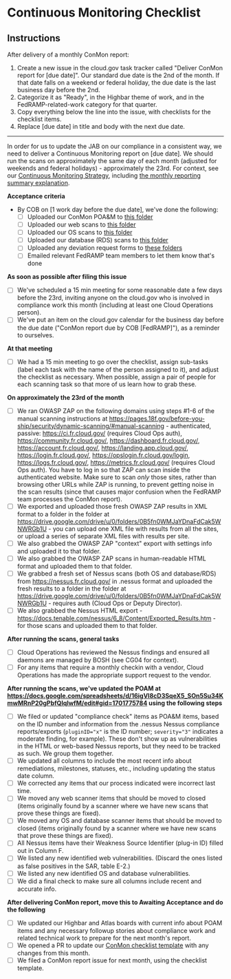 # Continuous Monitoring Checklist

## Instructions

After delivery of a monthly ConMon report:

1. Create a new issue in the cloud.gov task tracker called "Deliver ConMon report for [due date]". Our standard due date is the 2nd of the month. If that date falls on a weekend or federal holiday, the due date is the last business day before the 2nd.
1. Categorize it as "Ready", in the Highbar theme of work, and in the FedRAMP-related-work category for that quarter.
1. Copy everything below the line into the issue, with checklists for the checklist items.
1. Replace [due date] in title and body with the next due date.

---

In order for us to update the JAB on our compliance in a consistent way, we need to deliver a Continuous Monitoring report on [due date]. We should run the scans on approximately the same day of each month (adjusted for weekends and federal holidays) - approximately the 23rd. For context, see our [Continuous Monitoring Strategy](https://cloud.gov/docs/ops/continuous-monitoring/), including [the monthly reporting summary explanation](https://cloud.gov/docs/ops/continuous-monitoring/#monthly-reporting-summary).

**Acceptance criteria**

* By COB on [1 work day before the due date], we've done the following:
	-  [ ] Uploaded our ConMon POA&M to [this folder](https://community.max.gov/pages/viewpage.action?pageId=1034682621)
	-  [ ] Uploaded our web scans to [this folder](https://community.max.gov/display/FedRAMPExternal/GSA+18F+Cloud.gov+Web+Scans)
	-  [ ] Uploaded our OS scans to [this folder](https://community.max.gov/pages/viewpage.action?pageId=1034682662)
	-  [ ] Uploaded our database (RDS) scans to [this folder](https://community.max.gov/pages/viewpage.action?pageId=1034682662)
	-  [ ] Uploaded any deviation request forms to [these folders](https://community.max.gov/display/FedRAMPExternal/GSA+18F+Cloud.gov+Submitted+Deviation+Requests)
	-  [ ] Emailed relevant FedRAMP team members to let them know that's done

**As soon as possible after filing this issue**

- [ ] We've scheduled a 15 min meeting for some reasonable date a few days before the 23rd, inviting anyone on the cloud.gov who is involved in compliance work this month (including at least one Cloud Operations person).
- [ ] We've put an item on the cloud.gov calendar for the business day before the due date ("ConMon report due by COB [FedRAMP]"), as a reminder to ourselves.

**At that meeting**

- [ ] We had a 15 min meeting to go over the checklist, assign sub-tasks (label each task with the name of the person assigned to it), and adjust the checklist as necessary. When possible, assign a pair of people for each scanning task so that more of us learn how to grab these.

**On approximately the 23rd of the month**

- [ ] We ran OWASP ZAP on the following domains using steps #1-6 of the manual scanning instructions at https://pages.18f.gov/before-you-ship/security/dynamic-scanning/#manual-scanning - authenticated, passive: https://ci.fr.cloud.gov/ (requires Cloud Ops auth), https://community.fr.cloud.gov/, https://dashboard.fr.cloud.gov/, https://account.fr.cloud.gov/, https://landing.app.cloud.gov/, https://login.fr.cloud.gov/, https://opslogin.fr.cloud.gov/login, https://logs.fr.cloud.gov/, https://metrics.fr.cloud.gov/ (requires Cloud Ops auth). You have to log in so that ZAP can scan inside the authenticated website. Make sure to scan _only_ those sites, rather than browsing other URLs while ZAP is running, to prevent getting noise in the scan results (since that causes major confusion when the FedRAMP team processes the ConMon report).
- [ ] We exported and uploaded those fresh OWASP ZAP results in XML format to a folder in the folder at https://drive.google.com/drive/u/0/folders/0B5fn0WMJaYDnaFdCak5WNWRGb1U - you can upload one XML file with results from all the sites, or upload a series of separate XML files with results per site.
- [ ] We also grabbed the OWASP ZAP "context" export with settings info and uploaded it to that folder.
- [ ] We also grabbed the OWASP ZAP scans in human-readable HTML format and uploaded them to that folder.
- [ ] We grabbed a fresh set of Nessus scans (both OS and database/RDS) from https://nessus.fr.cloud.gov/ in .nessus format and uploaded the fresh results to a folder in the folder at https://drive.google.com/drive/u/0/folders/0B5fn0WMJaYDnaFdCak5WNWRGb1U - requires auth (Cloud Ops or Deputy Director).
- [ ] We also grabbed the Nessus HTML export - https://docs.tenable.com/nessus/6_8/Content/Exported_Results.htm - for those scans and uploaded them to that folder.

**After running the scans, general tasks**

- [ ] Cloud Operations has reviewed the Nessus findings and ensured all daemons are managed by BOSH (see CG04 for context).
- [ ] For any items that require a monthly checkin with a vendor, Cloud Operations has made the appropriate support request to the vendor.

**After running the scans, we've updated the POAM at https://docs.google.com/spreadsheets/d/16igVl8cD3SqeX5_SOn5Su34KmwMRnP20gPbfQlqIwfM/edit#gid=1701775784 using the following steps**

- [ ] We filed or updated "compliance check" items as POA&M items, based on the ID number and information from the .nessus Nessus compliance reports/exports (`pluginID="x"` is the ID number; `severity="3"` indicates a moderate finding, for example). These don't show up as vulnerabilities in the HTML or web-based Nessus reports, but they need to be tracked as such. We group them together.
- [ ] We updated all columns to include the most recent info about remediations, milestones, statuses, etc., including updating the status date column.
- [ ] We corrected any items that our process indicated were incorrect last time.
- [ ] We moved any web scanner items that should be moved to closed (items originally found by a scanner where we have new scans that prove these things are fixed).
- [ ] We moved any OS and database scanner items that should be moved to closed (items originally found by a scanner where we have new scans that prove these things are fixed).
- [ ] All Nessus items have their Weakness Source Identifier (plug-in ID) filled out in Column F.
- [ ] We listed any new identified web vulnerabilities. (Discard the ones listed as false positives in the SAR, table E-2.)
- [ ] We listed any new identified OS and database vulnerabilities.
- [ ] We did a final check to make sure all columns include recent and accurate info.

**After delivering ConMon report, move this to Awaiting Acceptance and do the following**

- [ ] We updated our Highbar and Atlas boards with current info about POAM items and any necessary followup stories about compliance work and related technical work to prepare for the next month's report.
- [ ] We opened a PR to update our [ConMon checklist template](https://github.com/18F/cg-product/blob/master/ConMonChecklist.md) with any changes from this month.
- [ ] We filed a ConMon report issue for next month, using the checklist template.
